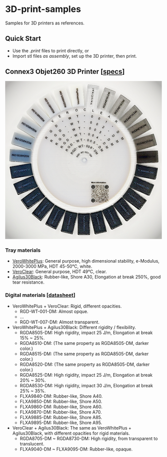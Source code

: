 # 3D-print-samples
Samples for 3D printers as references.

## Quick Start
- Use the _.print_ files to print directly, or
- Import stl files _as assembly_, set up the 3D printer, then print.

## Connex3 Objet260 3D Printer [[specs](https://www.stratasys.com/3d-printers/objet260-connex3)]

<img src="./res/digital_material.jpg" width=600px>

### Tray materials
- [VeroWhitePlus](https://www.stratasys.com/materials/search/vero): General purpose, high dimensional stability, e-Modulus, 2000-3000 MPa, HDT 45-50&deg;C, white.
- [VeroClear](https://www.stratasys.com/materials/search/veroclear): General purpose, HDT 49&deg;C, clear.
- [Agilus30Black](https://www.stratasys.com/materials/search/agilus30): Rubber-like, Shore A30, Elongation at break 250%, good tear resistance. 

### Digital materials [[datasheet](./res/MSS_PJ_DigitalMaterialsDataSheet_0617a.pdf)]
- VeroWhitePlus + VeroClear: Rigid, different opacities.
  - RGD-WT-001-DM: Almost opque. 
  - ...
  - RGD-WT-007-DM: Almost transparent. 
- VeroWhitePlus + Agilus30Black: Different rigidity / flexibility.
  - RGDA8505-DM: High rigidity, impact 25 J/m, Elongation at break 15% ~ 25%. 
  - RGDA8510-DM: (The same property as RGDA8505-DM, darker color.)
  - RGDA8515-DM: (The same property as RGDA8505-DM, darker color.)
  - RGDA8520-DM: (The same property as RGDA8505-DM, darker color.)
  - RGDA8525-DM: High rigidity, impact 25 J/m, Elongation at break 20% ~ 30%.
  - RGDA8530-DM: High rigidity, impact 30 J/m, Elongation at break 25% ~ 35%.
  - FLXA9840-DM: Rubber-like, Shore A40.
  - FLXA9850-DM: Rubber-like, Shore A50.
  - FLXA9860-DM: Rubber-like, Shore A60.
  - FLXA9870-DM: Rubber-like, Shore A70.
  - FLXA9885-DM: Rubber-like, Shore A85.
  - FLXA9895-DM: Rubber-like, Shore A95.
- VeroClear + Agilus30Black: The same as VeroWhitePlus + Agilus30Black, with different opacities for rigid materials. 
  - RGDA8705-DM ~ RGDA8730-DM: High rigidity, from transparent to translucent.
  - FLXA9040-DM ~ FLXA9095-DM: Rubber-like, opaque. 

